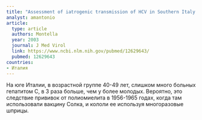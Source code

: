 ```yaml
---
title: "Assessment of iatrogenic transmission of HCV in Southern Italy: was the cause the Salk polio vaccination?"
analyst: amantonio
article:
  type: article
  authors: Montella
  year: 2003
  journal: J Med Virol
  link: https://www.ncbi.nlm.nih.gov/pubmed/12629643/
  pubmed: 12629643
countries:
- Италия
---
```


На юге Италии, в возрастной группе 40-49 лет, слишком много больных гепатитом С, в 3 раза больше, чем у более молодых. Вероятно, это следствие прививок от полиомиелита в 1956-1965 годах, когда там использовали вакцину Солка, и кололи ее используя многоразовые шприцы.
